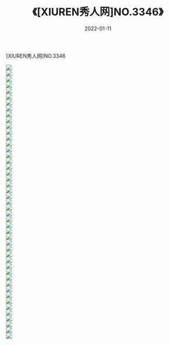 ﻿---
layout: post
title:  《[XIUREN秀人网]NO.3346》
date:   2022-01-11
img: http://pic.660000.xyz/1:/秀人网/秀人网第04部分/[XIUREN秀人网]NO.3346/000.jpg
categories: [美女, 清纯, 唯美]
---

[XIUREN秀人网]NO.3346

 ![](http://pic.660000.xyz/1:/秀人网/秀人网第04部分/[XIUREN秀人网]NO.3346/001.jpg) <br>![](http://pic.660000.xyz/1:/秀人网/秀人网第04部分/[XIUREN秀人网]NO.3346/002.jpg) <br>![](http://pic.660000.xyz/1:/秀人网/秀人网第04部分/[XIUREN秀人网]NO.3346/003.jpg) <br>![](http://pic.660000.xyz/1:/秀人网/秀人网第04部分/[XIUREN秀人网]NO.3346/004.jpg) <br>![](http://pic.660000.xyz/1:/秀人网/秀人网第04部分/[XIUREN秀人网]NO.3346/005.jpg) <br>![](http://pic.660000.xyz/1:/秀人网/秀人网第04部分/[XIUREN秀人网]NO.3346/006.jpg) <br>![](http://pic.660000.xyz/1:/秀人网/秀人网第04部分/[XIUREN秀人网]NO.3346/007.jpg) <br>![](http://pic.660000.xyz/1:/秀人网/秀人网第04部分/[XIUREN秀人网]NO.3346/008.jpg) <br>![](http://pic.660000.xyz/1:/秀人网/秀人网第04部分/[XIUREN秀人网]NO.3346/009.jpg) <br>![](http://pic.660000.xyz/1:/秀人网/秀人网第04部分/[XIUREN秀人网]NO.3346/010.jpg) <br>![](http://pic.660000.xyz/1:/秀人网/秀人网第04部分/[XIUREN秀人网]NO.3346/011.jpg) <br>![](http://pic.660000.xyz/1:/秀人网/秀人网第04部分/[XIUREN秀人网]NO.3346/012.jpg) <br>![](http://pic.660000.xyz/1:/秀人网/秀人网第04部分/[XIUREN秀人网]NO.3346/013.jpg) <br>![](http://pic.660000.xyz/1:/秀人网/秀人网第04部分/[XIUREN秀人网]NO.3346/014.jpg) <br>![](http://pic.660000.xyz/1:/秀人网/秀人网第04部分/[XIUREN秀人网]NO.3346/015.jpg) <br>![](http://pic.660000.xyz/1:/秀人网/秀人网第04部分/[XIUREN秀人网]NO.3346/016.jpg) <br>![](http://pic.660000.xyz/1:/秀人网/秀人网第04部分/[XIUREN秀人网]NO.3346/017.jpg) <br>![](http://pic.660000.xyz/1:/秀人网/秀人网第04部分/[XIUREN秀人网]NO.3346/018.jpg) <br>![](http://pic.660000.xyz/1:/秀人网/秀人网第04部分/[XIUREN秀人网]NO.3346/019.jpg) <br>![](http://pic.660000.xyz/1:/秀人网/秀人网第04部分/[XIUREN秀人网]NO.3346/020.jpg) <br>![](http://pic.660000.xyz/1:/秀人网/秀人网第04部分/[XIUREN秀人网]NO.3346/021.jpg) <br>![](http://pic.660000.xyz/1:/秀人网/秀人网第04部分/[XIUREN秀人网]NO.3346/022.jpg) <br>![](http://pic.660000.xyz/1:/秀人网/秀人网第04部分/[XIUREN秀人网]NO.3346/023.jpg) <br>![](http://pic.660000.xyz/1:/秀人网/秀人网第04部分/[XIUREN秀人网]NO.3346/024.jpg) <br>![](http://pic.660000.xyz/1:/秀人网/秀人网第04部分/[XIUREN秀人网]NO.3346/025.jpg) <br>![](http://pic.660000.xyz/1:/秀人网/秀人网第04部分/[XIUREN秀人网]NO.3346/026.jpg) <br>![](http://pic.660000.xyz/1:/秀人网/秀人网第04部分/[XIUREN秀人网]NO.3346/027.jpg) <br>![](http://pic.660000.xyz/1:/秀人网/秀人网第04部分/[XIUREN秀人网]NO.3346/028.jpg) <br>![](http://pic.660000.xyz/1:/秀人网/秀人网第04部分/[XIUREN秀人网]NO.3346/029.jpg) <br>![](http://pic.660000.xyz/1:/秀人网/秀人网第04部分/[XIUREN秀人网]NO.3346/030.jpg) <br>![](http://pic.660000.xyz/1:/秀人网/秀人网第04部分/[XIUREN秀人网]NO.3346/031.jpg) <br>![](http://pic.660000.xyz/1:/秀人网/秀人网第04部分/[XIUREN秀人网]NO.3346/032.jpg) <br>![](http://pic.660000.xyz/1:/秀人网/秀人网第04部分/[XIUREN秀人网]NO.3346/033.jpg) <br>![](http://pic.660000.xyz/1:/秀人网/秀人网第04部分/[XIUREN秀人网]NO.3346/034.jpg) <br>![](http://pic.660000.xyz/1:/秀人网/秀人网第04部分/[XIUREN秀人网]NO.3346/035.jpg) <br>![](http://pic.660000.xyz/1:/秀人网/秀人网第04部分/[XIUREN秀人网]NO.3346/036.jpg) <br>![](http://pic.660000.xyz/1:/秀人网/秀人网第04部分/[XIUREN秀人网]NO.3346/037.jpg) <br>![](http://pic.660000.xyz/1:/秀人网/秀人网第04部分/[XIUREN秀人网]NO.3346/038.jpg) <br>![](http://pic.660000.xyz/1:/秀人网/秀人网第04部分/[XIUREN秀人网]NO.3346/039.jpg) <br>![](http://pic.660000.xyz/1:/秀人网/秀人网第04部分/[XIUREN秀人网]NO.3346/040.jpg) <br>![](http://pic.660000.xyz/1:/秀人网/秀人网第04部分/[XIUREN秀人网]NO.3346/041.jpg) <br>![](http://pic.660000.xyz/1:/秀人网/秀人网第04部分/[XIUREN秀人网]NO.3346/042.jpg) <br>![](http://pic.660000.xyz/1:/秀人网/秀人网第04部分/[XIUREN秀人网]NO.3346/043.jpg) <br>![](http://pic.660000.xyz/1:/秀人网/秀人网第04部分/[XIUREN秀人网]NO.3346/044.jpg) <br>![](http://pic.660000.xyz/1:/秀人网/秀人网第04部分/[XIUREN秀人网]NO.3346/045.jpg) <br>![](http://pic.660000.xyz/1:/秀人网/秀人网第04部分/[XIUREN秀人网]NO.3346/046.jpg) <br>![](http://pic.660000.xyz/1:/秀人网/秀人网第04部分/[XIUREN秀人网]NO.3346/047.jpg) <br>